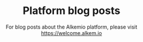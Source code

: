---
widget: pages
headless: true
title: Platform blog posts
# Section subtitle
subtitle: For blog posts about the Alkemio platform, please visit https://welcome.alkem.io
weight: 7

content:
    count: 5
    # Filter on criteria
    filters:
        # The folders to display content from
        folders:
            - post
        author: ""
        category: "Platform"
        tag: ""
        publication_type: ""
        featured_only: false
        exclude_featured: false
        exclude_future: false
        exclude_past: false
      

design:
    view: compact
    columns: '1'
    spacing:
        padding: ['30px', '0px', '40px', '0px']
    background:
      color: white
---